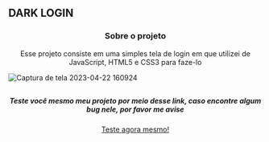 ## DARK LOGIN

<h3 align="center"> Sobre o projeto </h3>

<p align="center"> Esse projeto consiste em uma simples tela de login em que utilizei de JavaScript, HTML5 e CSS3 para faze-lo </p>

![Captura de tela 2023-04-22 160924](https://user-images.githubusercontent.com/123920104/233802334-a41cc54c-3863-4dbd-b43b-5e8c4cd450a5.png)

##

<h5 align="center"> Teste você mesmo meu projeto por meio desse link, caso encontre algum bug nele, por favor me avise </h5>
<p align="center">
<a href="https://dark-login.glitch.me/?" target="_blank">Teste agora mesmo!</a>
</p>
